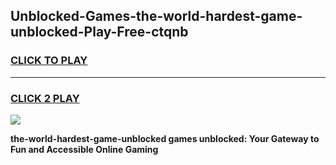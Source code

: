 
## Unblocked-Games-the-world-hardest-game-unblocked-Play-Free-ctqnb
<h3>
<a href="https://premium76.site?title=the-world-hardest-game-unblocked&ref=22A">CLICK TO PLAY</a></h3>
<hr>

<h3>
<a href="https://premium76.site?title=the-world-hardest-game-unblocked&ref=22A">CLICK 2 PLAY</a>
  
</h3>

<a href="https://premium76.site?title=the-world-hardest-game-unblocked&ref=22A"><img src="https://clearcache.store/games.png"></a>


**the-world-hardest-game-unblocked games unblocked: Your Gateway to Fun and Accessible Online Gaming**
